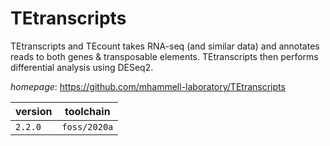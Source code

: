 # TEtranscripts

TEtranscripts and TEcount takes RNA-seq (and similar data) and annotates reads to both genes & transposable elements. TEtranscripts then performs differential analysis using DESeq2.

*homepage*: <https://github.com/mhammell-laboratory/TEtranscripts>

version | toolchain
--------|----------
``2.2.0`` | ``foss/2020a``
